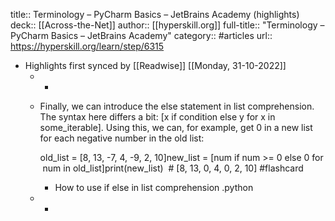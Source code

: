 title:: Terminology – PyCharm Basics – JetBrains Academy (highlights)
deck:: [[Across-the-Net]]
author:: [[hyperskill.org]]
full-title:: "Terminology – PyCharm Basics – JetBrains Academy"
category:: #articles
url:: https://hyperskill.org/learn/step/6315

- Highlights first synced by [[Readwise]] [[Monday, 31-10-2022]]
	- -
	- Finally, we can introduce the else statement in list comprehension. The syntax here differs a bit: [x if condition else y for x in some_iterable]. Using this, we can, for example, get 0 in a new list for each negative number in the old list:
	  
	  old_list = [8, 13, -7, 4, -9, 2, 10]new_list = [num if num >= 0 else 0 for num in old_list]print(new_list)  # [8, 13, 0, 4, 0, 2, 10] #flashcard
		- How to use if else in list comprehension .python
	- -